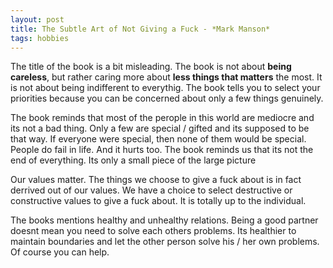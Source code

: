 ```yaml
---
layout: post
title: The Subtle Art of Not Giving a Fuck - *Mark Manson*
tags: hobbies
---
```

The title of the book is a bit misleading. The book is not about **being careless**, but rather caring more about **less things that matters** the most. It is not about being indifferent to everythig. The book tells you to select your priorities because you can be concerned about only a few things genuinely.

The book reminds that most of the perople in this world are mediocre and its not a bad thing. Only a few are special / gifted and its supposed to be that way. If everyone were special, then none of them would be special. People do fail in life. And it hurts too. The book reminds us that its not the end of everything. Its only a small piece of the large picture

Our values matter. The things we choose to give a fuck about is in fact derrived out of our values. We have a choice to select destructive or constructive values to give a fuck about. It is totally up to the individual.

The books mentions healthy and unhealthy relations. Being a good partner doesnt mean you need to solve each others problems. Its healthier to maintain boundaries and let the other person solve his / her own problems. Of course you can help. 
